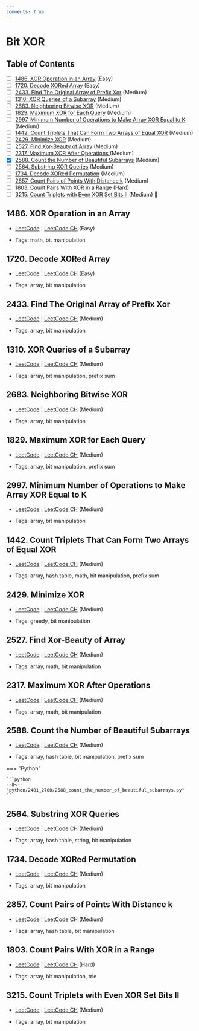 ```yaml
---
comments: True
---
```


# Bit XOR

## Table of Contents

- [ ] [1486. XOR Operation in an Array](https://leetcode.cn/problems/xor-operation-in-an-array/) (Easy)
- [ ] [1720. Decode XORed Array](https://leetcode.cn/problems/decode-xored-array/) (Easy)
- [ ] [2433. Find The Original Array of Prefix Xor](https://leetcode.cn/problems/find-the-original-array-of-prefix-xor/) (Medium)
- [ ] [1310. XOR Queries of a Subarray](https://leetcode.cn/problems/xor-queries-of-a-subarray/) (Medium)
- [ ] [2683. Neighboring Bitwise XOR](https://leetcode.cn/problems/neighboring-bitwise-xor/) (Medium)
- [ ] [1829. Maximum XOR for Each Query](https://leetcode.cn/problems/maximum-xor-for-each-query/) (Medium)
- [ ] [2997. Minimum Number of Operations to Make Array XOR Equal to K](https://leetcode.cn/problems/minimum-number-of-operations-to-make-array-xor-equal-to-k/) (Medium)
- [ ] [1442. Count Triplets That Can Form Two Arrays of Equal XOR](https://leetcode.cn/problems/count-triplets-that-can-form-two-arrays-of-equal-xor/) (Medium)
- [ ] [2429. Minimize XOR](https://leetcode.cn/problems/minimize-xor/) (Medium)
- [ ] [2527. Find Xor-Beauty of Array](https://leetcode.cn/problems/find-xor-beauty-of-array/) (Medium)
- [ ] [2317. Maximum XOR After Operations ](https://leetcode.cn/problems/maximum-xor-after-operations/) (Medium)
- [x] [2588. Count the Number of Beautiful Subarrays](https://leetcode.cn/problems/count-the-number-of-beautiful-subarrays/) (Medium)
- [ ] [2564. Substring XOR Queries](https://leetcode.cn/problems/substring-xor-queries/) (Medium)
- [ ] [1734. Decode XORed Permutation](https://leetcode.cn/problems/decode-xored-permutation/) (Medium)
- [ ] [2857. Count Pairs of Points With Distance k](https://leetcode.cn/problems/count-pairs-of-points-with-distance-k/) (Medium)
- [ ] [1803. Count Pairs With XOR in a Range](https://leetcode.cn/problems/count-pairs-with-xor-in-a-range/) (Hard)
- [ ] [3215. Count Triplets with Even XOR Set Bits II](https://leetcode.cn/problems/count-triplets-with-even-xor-set-bits-ii/) (Medium) 👑

## 1486. XOR Operation in an Array

-   [LeetCode](https://leetcode.com/problems/xor-operation-in-an-array/) | [LeetCode CH](https://leetcode.cn/problems/xor-operation-in-an-array/) (Easy)

-   Tags: math, bit manipulation


## 1720. Decode XORed Array

-   [LeetCode](https://leetcode.com/problems/decode-xored-array/) | [LeetCode CH](https://leetcode.cn/problems/decode-xored-array/) (Easy)

-   Tags: array, bit manipulation


## 2433. Find The Original Array of Prefix Xor

-   [LeetCode](https://leetcode.com/problems/find-the-original-array-of-prefix-xor/) | [LeetCode CH](https://leetcode.cn/problems/find-the-original-array-of-prefix-xor/) (Medium)

-   Tags: array, bit manipulation


## 1310. XOR Queries of a Subarray

-   [LeetCode](https://leetcode.com/problems/xor-queries-of-a-subarray/) | [LeetCode CH](https://leetcode.cn/problems/xor-queries-of-a-subarray/) (Medium)

-   Tags: array, bit manipulation, prefix sum


## 2683. Neighboring Bitwise XOR

-   [LeetCode](https://leetcode.com/problems/neighboring-bitwise-xor/) | [LeetCode CH](https://leetcode.cn/problems/neighboring-bitwise-xor/) (Medium)

-   Tags: array, bit manipulation


## 1829. Maximum XOR for Each Query

-   [LeetCode](https://leetcode.com/problems/maximum-xor-for-each-query/) | [LeetCode CH](https://leetcode.cn/problems/maximum-xor-for-each-query/) (Medium)

-   Tags: array, bit manipulation, prefix sum


## 2997. Minimum Number of Operations to Make Array XOR Equal to K

-   [LeetCode](https://leetcode.com/problems/minimum-number-of-operations-to-make-array-xor-equal-to-k/) | [LeetCode CH](https://leetcode.cn/problems/minimum-number-of-operations-to-make-array-xor-equal-to-k/) (Medium)

-   Tags: array, bit manipulation


## 1442. Count Triplets That Can Form Two Arrays of Equal XOR

-   [LeetCode](https://leetcode.com/problems/count-triplets-that-can-form-two-arrays-of-equal-xor/) | [LeetCode CH](https://leetcode.cn/problems/count-triplets-that-can-form-two-arrays-of-equal-xor/) (Medium)

-   Tags: array, hash table, math, bit manipulation, prefix sum


## 2429. Minimize XOR

-   [LeetCode](https://leetcode.com/problems/minimize-xor/) | [LeetCode CH](https://leetcode.cn/problems/minimize-xor/) (Medium)

-   Tags: greedy, bit manipulation


## 2527. Find Xor-Beauty of Array

-   [LeetCode](https://leetcode.com/problems/find-xor-beauty-of-array/) | [LeetCode CH](https://leetcode.cn/problems/find-xor-beauty-of-array/) (Medium)

-   Tags: array, math, bit manipulation


## 2317. Maximum XOR After Operations

-   [LeetCode](https://leetcode.com/problems/maximum-xor-after-operations/) | [LeetCode CH](https://leetcode.cn/problems/maximum-xor-after-operations/) (Medium)

-   Tags: array, math, bit manipulation


## 2588. Count the Number of Beautiful Subarrays

-   [LeetCode](https://leetcode.com/problems/count-the-number-of-beautiful-subarrays/) | [LeetCode CH](https://leetcode.cn/problems/count-the-number-of-beautiful-subarrays/) (Medium)

-   Tags: array, hash table, bit manipulation, prefix sum

=== "Python"

    ```python
    --8<-- "python/2401_2700/2588_count_the_number_of_beautiful_subarrays.py"
    ```



## 2564. Substring XOR Queries

-   [LeetCode](https://leetcode.com/problems/substring-xor-queries/) | [LeetCode CH](https://leetcode.cn/problems/substring-xor-queries/) (Medium)

-   Tags: array, hash table, string, bit manipulation


## 1734. Decode XORed Permutation

-   [LeetCode](https://leetcode.com/problems/decode-xored-permutation/) | [LeetCode CH](https://leetcode.cn/problems/decode-xored-permutation/) (Medium)

-   Tags: array, bit manipulation


## 2857. Count Pairs of Points With Distance k

-   [LeetCode](https://leetcode.com/problems/count-pairs-of-points-with-distance-k/) | [LeetCode CH](https://leetcode.cn/problems/count-pairs-of-points-with-distance-k/) (Medium)

-   Tags: array, hash table, bit manipulation


## 1803. Count Pairs With XOR in a Range

-   [LeetCode](https://leetcode.com/problems/count-pairs-with-xor-in-a-range/) | [LeetCode CH](https://leetcode.cn/problems/count-pairs-with-xor-in-a-range/) (Hard)

-   Tags: array, bit manipulation, trie


## 3215. Count Triplets with Even XOR Set Bits II

-   [LeetCode](https://leetcode.com/problems/count-triplets-with-even-xor-set-bits-ii/) | [LeetCode CH](https://leetcode.cn/problems/count-triplets-with-even-xor-set-bits-ii/) (Medium)

-   Tags: array, bit manipulation
